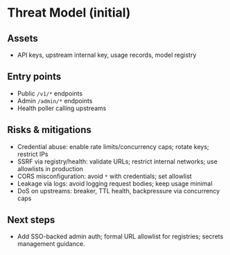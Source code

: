 # Threat Model (initial)

## Assets
- API keys, upstream internal key, usage records, model registry

## Entry points
- Public `/v1/*` endpoints
- Admin `/admin/*` endpoints
- Health poller calling upstreams

## Risks & mitigations
- Credential abuse: enable rate limits/concurrency caps; rotate keys; restrict IPs
- SSRF via registry/health: validate URLs; restrict internal networks; use allowlists in production
- CORS misconfiguration: avoid `*` with credentials; set allowlist
- Leakage via logs: avoid logging request bodies; keep usage minimal
- DoS on upstreams: breaker, TTL health, backpressure via concurrency caps

## Next steps
- Add SSO-backed admin auth; formal URL allowlist for registries; secrets management guidance.
